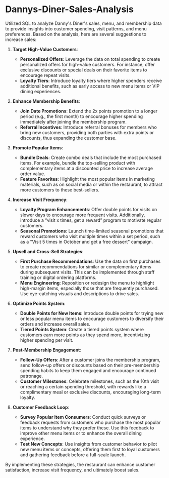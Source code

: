 # Dannys-Diner-Sales-Analysis
Utilized SQL to analyze Danny's Diner's sales, menu, and membership data to provide insights into customer spending, visit patterns, and menu preferences. 
Based on the analysis, here are several suggestions to increase sales:

1. **Target High-Value Customers**:
   - **Personalized Offers**: Leverage the data on total spending to create personalized offers for high-value customers. For instance, offer exclusive discounts or special deals on their favorite items to encourage repeat visits.
   - **Loyalty Tiers**: Introduce loyalty tiers where higher spenders receive additional benefits, such as early access to new menu items or VIP dining experiences.

2. **Enhance Membership Benefits**:
   - **Join Date Promotions**: Extend the 2x points promotion to a longer period (e.g., the first month) to encourage higher spending immediately after joining the membership program.
   - **Referral Incentives**: Introduce referral bonuses for members who bring new customers, providing both parties with extra points or discounts, thus expanding the customer base.

3. **Promote Popular Items**:
   - **Bundle Deals**: Create combo deals that include the most purchased items. For example, bundle the top-selling product with complementary items at a discounted price to increase average order value.
   - **Feature Favorites**: Highlight the most popular items in marketing materials, such as on social media or within the restaurant, to attract more customers to these best-sellers.

4. **Increase Visit Frequency**:
   - **Loyalty Program Enhancements**: Offer double points for visits on slower days to encourage more frequent visits. Additionally, introduce a “visit x times, get a reward” program to motivate regular customers.
   - **Seasonal Promotions**: Launch time-limited seasonal promotions that reward customers who visit multiple times within a set period, such as a "Visit 5 times in October and get a free dessert" campaign.

5. **Upsell and Cross-Sell Strategies**:
   - **First Purchase Recommendations**: Use the data on first purchases to create recommendations for similar or complementary items during subsequent visits. This can be implemented through staff training or digital ordering platforms.
   - **Menu Engineering**: Reposition or redesign the menu to highlight high-margin items, especially those that are frequently purchased. Use eye-catching visuals and descriptions to drive sales.

6. **Optimize Points System**:
   - **Double Points for New Items**: Introduce double points for trying new or less popular menu items to encourage customers to diversify their orders and increase overall sales.
   - **Tiered Points System**: Create a tiered points system where customers earn more points as they spend more, incentivizing higher spending per visit.

7. **Post-Membership Engagement**:
   - **Follow-Up Offers**: After a customer joins the membership program, send follow-up offers or discounts based on their pre-membership spending habits to keep them engaged and encourage continued patronage.
   - **Customer Milestones**: Celebrate milestones, such as the 10th visit or reaching a certain spending threshold, with rewards like a complimentary meal or exclusive discounts, encouraging long-term loyalty.

8. **Customer Feedback Loop**:
   - **Survey Popular Item Consumers**: Conduct quick surveys or feedback requests from customers who purchase the most popular items to understand why they prefer these. Use this feedback to improve other menu items or to enhance the overall dining experience.
   - **Test New Concepts**: Use insights from customer behavior to pilot new menu items or concepts, offering them first to loyal customers and gathering feedback before a full-scale launch.

By implementing these strategies, the restaurant can enhance customer satisfaction, increase visit frequency, and ultimately boost sales.
